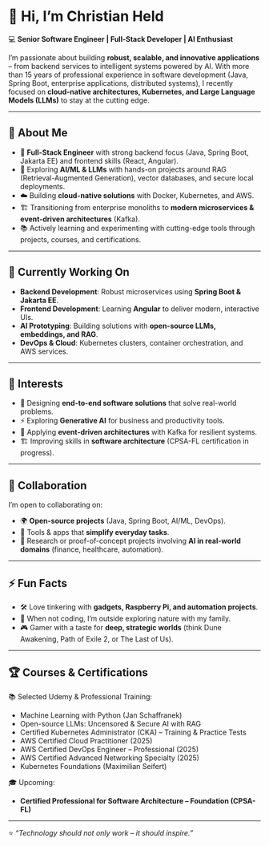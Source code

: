 # 👋 Hi, I’m Christian Held

💻 **Senior Software Engineer | Full-Stack Developer | AI Enthusiast**

I’m passionate about building **robust, scalable, and innovative applications** – from backend services to intelligent systems powered by AI. With more than 15 years of professional experience in software development (Java, Spring Boot, enterprise applications, distributed systems), I recently focused on **cloud-native architectures, Kubernetes, and Large Language Models (LLMs)** to stay at the cutting edge.

---

## 🚀 About Me

* 🎯 **Full-Stack Engineer** with strong backend focus (Java, Spring Boot, Jakarta EE) and frontend skills (React, Angular).
* 🤖 Exploring **AI/ML & LLMs** with hands-on projects around RAG (Retrieval-Augmented Generation), vector databases, and secure local deployments.
* ☁️ Building **cloud-native solutions** with Docker, Kubernetes, and AWS.
* 🏗️ Transitioning from enterprise monoliths to **modern microservices & event-driven architectures** (Kafka).
* 📚 Actively learning and experimenting with cutting-edge tools through projects, courses, and certifications.

---

## 🌱 Currently Working On

* **Backend Development**: Robust microservices using **Spring Boot & Jakarta EE**.
* **Frontend Development**: Learning **Angular** to deliver modern, interactive UIs.
* **AI Prototyping**: Building solutions with **open-source LLMs, embeddings, and RAG**.
* **DevOps & Cloud**: Kubernetes clusters, container orchestration, and AWS services.

---

## 👀 Interests

* 🧩 Designing **end-to-end software solutions** that solve real-world problems.
* ⚡ Exploring **Generative AI** for business and productivity tools.
* 🔄 Applying **event-driven architectures** with Kafka for resilient systems.
* 🏗️ Improving skills in **software architecture** (CPSA-FL certification in progress).

---

## 💞️ Collaboration

I’m open to collaborating on:

* 🌍 **Open-source projects** (Java, Spring Boot, AI/ML, DevOps).
* 📱 Tools & apps that **simplify everyday tasks**.
* 🤝 Research or proof-of-concept projects involving **AI in real-world domains** (finance, healthcare, automation).

---

## ⚡ Fun Facts

* 🛠️ Love tinkering with **gadgets, Raspberry Pi, and automation projects**.
* 🌲 When not coding, I’m outside exploring nature with my family.
* 🎮 Gamer with a taste for **deep, strategic worlds** (think Dune Awakening, Path of Exile 2, or The Last of Us).

---

## 🏆 Courses & Certifications

📚 Selected Udemy & Professional Training:

* Machine Learning with Python (Jan Schaffranek)
* Open-source LLMs: Uncensored & Secure AI with RAG
* Certified Kubernetes Administrator (CKA) – Training & Practice Tests
* AWS Certified Cloud Practitioner (2025)
* AWS Certified DevOps Engineer – Professional (2025)
* AWS Certified Advanced Networking Specialty (2025)
* Kubernetes Foundations (Maximilian Seifert)

🎓 Upcoming:

* **Certified Professional for Software Architecture – Foundation (CPSA-FL)**

---

⭐️ *“Technology should not only work – it should inspire.”*

